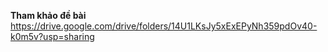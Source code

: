 **Tham khảo đề bài**
https://drive.google.com/drive/folders/14U1LKsJy5xExEPyNh359pdOv40-k0m5v?usp=sharing
